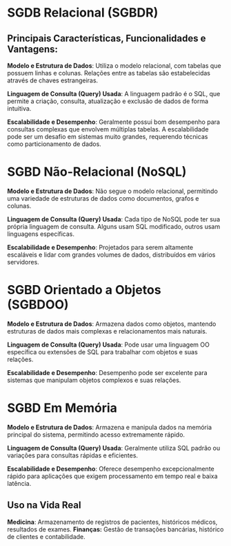 # SGDB Relacional (SGBDR)

## Principais Características, Funcionalidades e Vantagens:

**Modelo e Estrutura de Dados**: Utiliza o modelo relacional, com tabelas que possuem linhas e colunas. Relações entre as tabelas são estabelecidas através de chaves estrangeiras.

**Linguagem de Consulta (Query) Usada**: A linguagem padrão é o SQL, que permite a criação, consulta, atualização e exclusão de dados de forma intuitiva.

**Escalabilidade e Desempenho**: Geralmente possui bom desempenho para consultas complexas que envolvem múltiplas tabelas. A escalabilidade pode ser um desafio em sistemas muito grandes, requerendo técnicas como particionamento de dados.

# SGBD Não-Relacional (NoSQL)

**Modelo e Estrutura de Dados**: Não segue o modelo relacional, permitindo uma variedade de estruturas de dados como documentos, grafos e colunas.

**Linguagem de Consulta (Query) Usada**: Cada tipo de NoSQL pode ter sua própria linguagem de consulta. Alguns usam SQL modificado, outros usam linguagens específicas.

**Escalabilidade e Desempenho**: Projetados para serem altamente escaláveis e lidar com grandes volumes de dados, distribuídos em vários servidores.

# SGBD Orientado a Objetos (SGBDOO)

**Modelo e Estrutura de Dados**: Armazena dados como objetos, mantendo estruturas de dados mais complexas e relacionamentos mais naturais.

**Linguagem de Consulta (Query) Usada**: Pode usar uma linguagem OO específica ou extensões de SQL para trabalhar com objetos e suas relações.

**Escalabilidade e Desempenho**: Desempenho pode ser excelente para sistemas que manipulam objetos complexos e suas relações.

# SGBD Em Memória

**Modelo e Estrutura de Dados**: Armazena e manipula dados na memória principal do sistema, permitindo acesso extremamente rápido.

**Linguagem de Consulta (Query) Usada**: Geralmente utiliza SQL padrão ou variações para consultas rápidas e eficientes.

**Escalabilidade e Desempenho**: Oferece desempenho excepcionalmente rápido para aplicações que exigem processamento em tempo real e baixa latência.

## Uso na Vida Real

**Medicina**: Armazenamento de registros de pacientes, históricos médicos, resultados de exames.
**Finanças:** Gestão de transações bancárias, histórico de clientes e contabilidade.